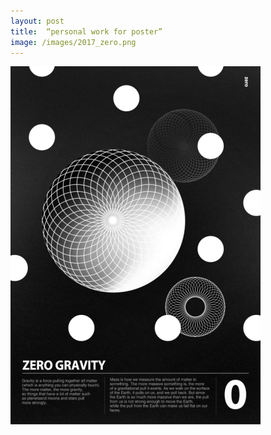 ```yaml
---
layout: post
title:  “personal work for poster”
image: /images/2017_zero.png
---
```

![2017_zero.png](/images/2017_zero.png)
